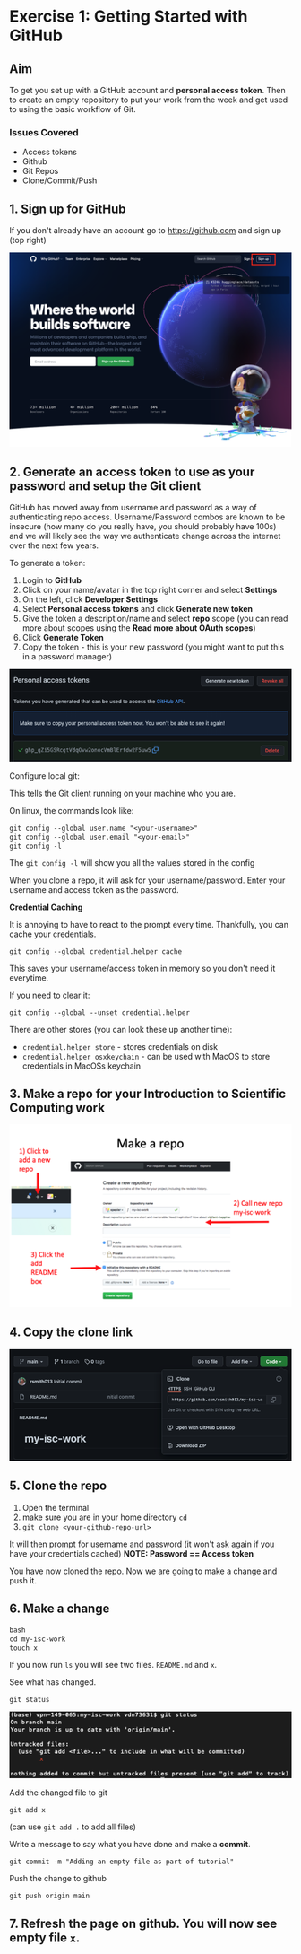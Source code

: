 # Exercise 1: Getting Started with GitHub

## Aim

To get you set up with a GitHub account and **personal access token**.
Then to create an empty repository to put your work from the week and get used to using
the basic workflow of Git.

### Issues Covered

- Access tokens
- Github
- Git Repos
- Clone/Commit/Push 

## 1. Sign up for GitHub

If you don't already have an account go to https://github.com and sign up (top right)
    
![github_homepage](images/github_homepage.png)

## 2. Generate an access token to use as your password and setup the Git client

GitHub has moved away from username and password as a way of authenticating repo access.
Username/Password combos are known to be insecure 
(how many do you really have, you should probably have 100s) and we will likely see the way
we authenticate change across the internet over the next few years.
    
To generate a token:
    
1. Login to **GitHub**
2. Click on your name/avatar in the top right corner and select **Settings**
3. On the left, click **Developer Settings**
4. Select **Personal access tokens** and click **Generate new token**
5. Give the token a description/name and select **repo** scope (you can read more about scopes using the **Read more about OAuth scopes**)
6. Click **Generate Token**
7. Copy the token - this is your new password (you might want to put this in a password manager)
    
![access_token](images/access_token.png)
    
Configure local git:
    
This tells the Git client running on your machine who you are.
    
On linux, the commands look like: 

```
git config --global user.name "<your-username>"
git config --global user.email "<your-email>"
git config -l
```

The `git config -l` will show you all the values stored in the config
    
When you clone a repo, it will ask for your username/password.
Enter your username and access token as the password.
    
**Credential Caching**

It is annoying to have to react to the prompt every time. Thankfully, 
you can cache your credentials.
    
```
git config --global credential.helper cache
```
    
This saves your username/access token in memory so you don't need it everytime.
    
If you need to clear it:
    
```
git config --global --unset credential.helper
```
    
There are other stores (you can look these up another time):
- `credential.helper store` - stores credentials on disk
- `credential.helper osxkeychain` - can be used with MacOS to store credentials in MacOSs keychain

## 3. Make a repo for your Introduction to Scientific Computing work

![new repo](images/new_repo.png)

## 4. Copy the clone link

![new repo](images/clone.png)

## 5. Clone the repo

1. Open the terminal
2. make sure you are in your home directory `cd`
3. `git clone <your-github-repo-url>`
    
It will then prompt for username and password (it won't ask again if you have your credentials cached)
**NOTE: Password == Access token**
    
You have now cloned the repo. Now we are going to make a change and push it.

## 6. Make a change

```
bash
cd my-isc-work
touch x
```
    
If you now run `ls` you will see two files. `README.md` and `x`.
    
See what has changed.
    
```
git status
```
    
![git status](images/git_status.png)
    
Add the changed file to git
    
```
git add x
``` 
(can use `git add .` to add all files)

Write a message to say what you have done and make a **commit**.

```
git commit -m "Adding an empty file as part of tutorial"
```

Push the change to github

```
git push origin main
```

## 7. Refresh the page on github. You will now see empty file `x`.



